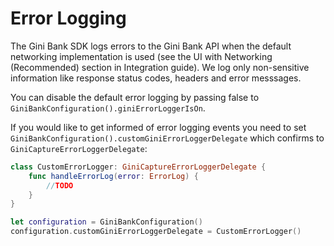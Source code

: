 Error Logging
=============================

The Gini Bank SDK logs errors to the Gini Bank API when the default networking implementation is used (see the UI with Networking (Recommended) section in Integration guide). We log only non-sensitive information like response status codes, headers and error messsages.

You can disable the default error logging by passing false to `GiniBankConfiguration().giniErrorLoggerIsOn`.

If you would like to get informed of error logging events you need to set `GiniBankConfiguration().customGiniErrorLoggerDelegate` which confirms to `GiniCaptureErrorLoggerDelegate`:

```swift
class CustomErrorLogger: GiniCaptureErrorLoggerDelegate {
    func handleErrorLog(error: ErrorLog) {
        //TODO
    }
}

let configuration = GiniBankConfiguration()
configuration.customGiniErrorLoggerDelegate = CustomErrorLogger()
```
